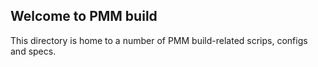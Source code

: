 ## Welcome to PMM build

This directory is home to a number of PMM build-related scrips, configs and specs.
